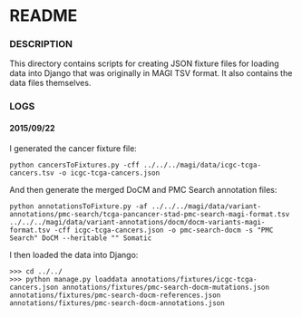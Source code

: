 # README #

### DESCRIPTION ###

This directory contains scripts for creating JSON fixture files for loading data
into Django that was originally in MAGI TSV format. It also contains the data
files themselves.

### LOGS ###

#### 2015/09/22 ####

I generated the cancer fixture file:

    python cancersToFixtures.py -cff ../../../magi/data/icgc-tcga-cancers.tsv -o icgc-tcga-cancers.json

And then generate the merged DoCM and PMC Search annotation files:

    python annotationsToFixture.py -af ../../../magi/data/variant-annotations/pmc-search/tcga-pancancer-stad-pmc-search-magi-format.tsv ../../../magi/data/variant-annotations/docm/docm-variants-magi-format.tsv -cff icgc-tcga-cancers.json -o pmc-search-docm -s "PMC Search" DoCM --heritable "" Somatic

I then loaded the data into Django:

    >>> cd ../../
    >>> python manage.py loaddata annotations/fixtures/icgc-tcga-cancers.json annotations/fixtures/pmc-search-docm-mutations.json annotations/fixtures/pmc-search-docm-references.json annotations/fixtures/pmc-search-docm-annotations.json
